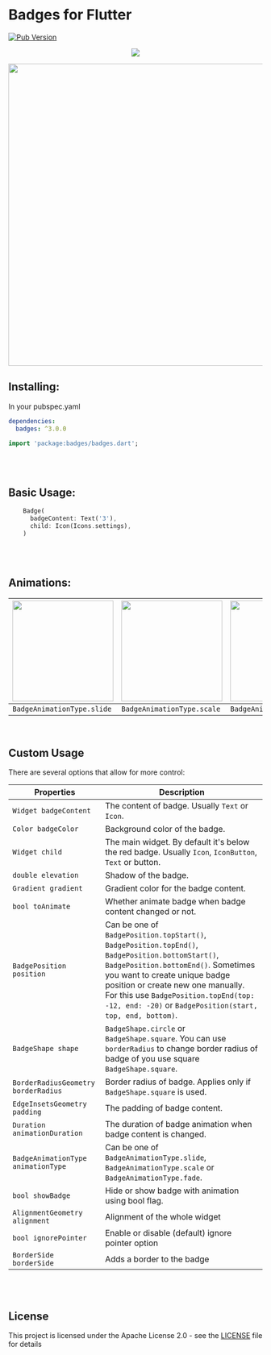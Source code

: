 # Badges for Flutter

[![Pub Version](https://img.shields.io/pub/v/badges?color=blueviolet)](https://pub.dev/packages/badges)

<p align="center">
  <img src="https://github.com/yako-dev/flutter_badges/blob/docs/readme/images/readme_header.png?raw=true">
</p>


<p align="center">
  <img src="https://github.com/yako-dev/flutter_badges/blob/docs/readme/images/showcase.gif?raw=true" height="600px">
</p>


## Installing:
In your pubspec.yaml
```yaml
dependencies:
  badges: ^3.0.0
```
```dart
import 'package:badges/badges.dart';
```

<br>
<br>

## Basic Usage:
```dart
    Badge(
      badgeContent: Text('3'),
      child: Icon(Icons.settings),
    )
```

<br>
<br>

## Animations:
| <img src="https://raw.githubusercontent.com/yadaniil/flutter_badges/master/images/first_badge_example.gif" height="200px"> | <img src="https://raw.githubusercontent.com/yadaniil/flutter_badges/master/images/second_badge_example.gif" height="200px"> | <img src="https://raw.githubusercontent.com/yadaniil/flutter_badges/master/images/third_badge_example.gif" height="200px"> |
| -------------------------------------------------------------------------------------------------------------------------- | --------------------------------------------------------------------------------------------------------------------------- | -------------------------------------------------------------------------------------------------------------------------- |
| `BadgeAnimationType.slide`                                                                                                 | `BadgeAnimationType.scale`                                                                                                  | `BadgeAnimationType.fade`                                                                                                  |
<br>


## Custom Usage
There are several options that allow for more control:

| Properties                          | Description                                                                                                                                                                                                                                                                                                         |
| ----------------------------------- | ------------------------------------------------------------------------------------------------------------------------------------------------------------------------------------------------------------------------------------------------------------------------------------------------------------------- |
| `Widget badgeContent`               | The content of badge. Usually `Text` or `Icon`.                                                                                                                                                                                                                                                                     |
| `Color badgeColor`                  | Background color of the badge.                                                                                                                                                                                                                                                                                      |
| `Widget child`                      | The main widget. By default it's below the red badge. Usually `Icon`, `IconButton`, `Text` or button.                                                                                                                                                                                                               |
| `double elevation`                  | Shadow of the badge.                                                                                                                                                                                                                                                                                                |
| `Gradient gradient`                 | Gradient color for the badge content.                                                                                                                                                                                                                                                                               |
| `bool toAnimate`                    | Whether animate badge when badge content changed or not.                                                                                                                                                                                                                                                            |
| `BadgePosition position`            | Can be one of `BadgePosition.topStart()`, `BadgePosition.topEnd()`, `BadgePosition.bottomStart()`, `BadgePosition.bottomEnd()`. Sometimes you want to create unique badge position or create new one manually. For this use `BadgePosition.topEnd(top: -12, end: -20)` or `BadgePosition(start, top, end, bottom)`. |
| `BadgeShape shape`                  | `BadgeShape.circle` or `BadgeShape.square`. You can use `borderRadius` to change border radius of badge of you use square `BadgeShape.square`.                                                                                                                                                                      |
| `BorderRadiusGeometry borderRadius` | Border radius of badge. Applies only if `BadgeShape.square` is used.                                                                                                                                                                                                                                                |
| `EdgeInsetsGeometry padding`        | The padding of badge content.                                                                                                                                                                                                                                                                                       |
| `Duration animationDuration`        | The duration of badge animation when badge content is changed.                                                                                                                                                                                                                                                      |
| `BadgeAnimationType animationType`  | Can be one of `BadgeAnimationType.slide`, `BadgeAnimationType.scale` or `BadgeAnimationType.fade`.                                                                                                                                                                                                                  |
| `bool showBadge`                    | Hide or show badge with animation using bool flag.                                                                                                                                                                                                                                                                  |
| `AlignmentGeometry alignment`       | Alignment of the whole widget                                                                                                                                                                                                                                                                                       |
| `bool ignorePointer`                | Enable or disable (default) ignore pointer option                                                                                                                                                                                                                                                                   |
| `BorderSide borderSide`             | Adds a border to the badge                                                                                                                                                                                                                                                                                          |

<br>
<br>

## License
This project is licensed under the Apache License 2.0 - see the [LICENSE](LICENSE) file for details

